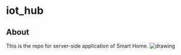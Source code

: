 # iot_hub

## About

This is the repo for server-side application of Smart Home.
<img src="https://user-images.githubusercontent.com/48650232/175784303-ebe8c0f0-7ce0-44ab-a591-078a32980fac.png" alt="drawing"/>

